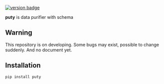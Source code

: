 [![version badge](https://badge.fury.io/py/puty.svg)](https://badge.fury.io/py/puty)

**puty** is data purifier with schema

## Warning

This repository is on developing. Some bugs may exist, possible to change suddenly. And no document yet.


## Installation

    pip install puty
